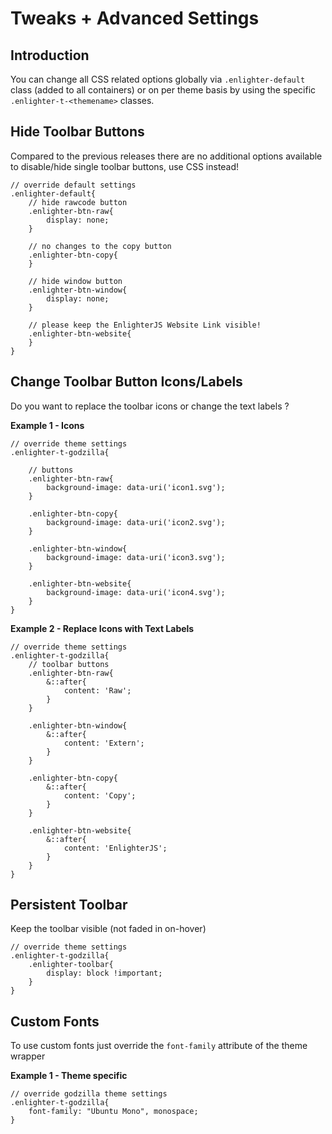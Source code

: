 Tweaks + Advanced Settings
===============================

## Introduction ##

You can change all CSS related options globally via `.enlighter-default` class (added to all containers) or on per theme basis by using the specific `.enlighter-t-<themename>` classes.

## Hide Toolbar Buttons ##

Compared to the previous releases there are no additional options available to disable/hide single toolbar buttons, use CSS instead!

```less
// override default settings
.enlighter-default{
    // hide rawcode button
    .enlighter-btn-raw{
        display: none;
    }

    // no changes to the copy button
    .enlighter-btn-copy{
    }

    // hide window button
    .enlighter-btn-window{
        display: none;
    }

    // please keep the EnlighterJS Website Link visible!
    .enlighter-btn-website{
    }
}
```

## Change Toolbar Button Icons/Labels ##

Do you want to replace the toolbar icons or change the text labels ?

**Example 1 - Icons**

```less
// override theme settings
.enlighter-t-godzilla{

    // buttons
    .enlighter-btn-raw{
        background-image: data-uri('icon1.svg');
    }

    .enlighter-btn-copy{
        background-image: data-uri('icon2.svg');
    }

    .enlighter-btn-window{
        background-image: data-uri('icon3.svg');
    }

    .enlighter-btn-website{
        background-image: data-uri('icon4.svg');
    }
}
```

**Example 2 - Replace Icons with Text Labels**

```less
// override theme settings
.enlighter-t-godzilla{
    // toolbar buttons
    .enlighter-btn-raw{
        &::after{
            content: 'Raw';
        }
    }

    .enlighter-btn-window{
        &::after{
            content: 'Extern';
        }
    }

    .enlighter-btn-copy{
        &::after{
            content: 'Copy';
        }
    }

    .enlighter-btn-website{
        &::after{
            content: 'EnlighterJS';
        }
    }
}
```

## Persistent Toolbar ##

Keep the toolbar visible (not faded in on-hover)

```less
// override theme settings
.enlighter-t-godzilla{
    .enlighter-toolbar{
        display: block !important;
    }
}
```

## Custom Fonts ##

To use custom fonts just override the `font-family` attribute of the theme wrapper

**Example 1 - Theme specific**

```less
// override godzilla theme settings
.enlighter-t-godzilla{
    font-family: "Ubuntu Mono", monospace;
}
```
